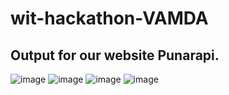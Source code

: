 # wit-hackathon-VAMDA
## Output for our website Punarapi.
![image](https://user-images.githubusercontent.com/71244228/122582434-cb919980-d075-11eb-9ad3-f9270aa6ac9d.png)
![image](https://user-images.githubusercontent.com/71244228/122582464-d2b8a780-d075-11eb-9531-b398fa559362.png)
![image](https://user-images.githubusercontent.com/71244228/122582480-d77d5b80-d075-11eb-9349-ce45550bd401.png)
![image](https://user-images.githubusercontent.com/71244228/122582497-dba97900-d075-11eb-9b6a-9add1cfd9369.png)
